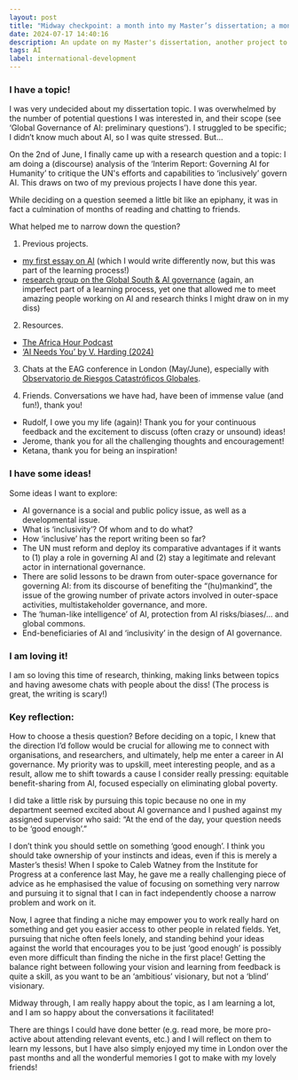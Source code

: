 ```yaml
---
layout: post
title: "Midway checkpoint: a month into my Master’s dissertation; a month to go."
date: 2024-07-17 14:40:16
description: An update on my Master's dissertation, another project to up-skill in global governance of AI.
tags: AI
label: international-development
---
```


### I have a topic!

I was very undecided about my dissertation topic. I was overwhelmed by the number of potential questions I was interested in, and their scope (see ‘Global Governance of AI: preliminary questions’). I struggled to be specific; I didn’t know much about AI, so I was quite stressed. But…

On the 2nd of June, I finally came up with a research question and a topic: I am doing a (discourse) analysis of the ‘Interim Report: Governing AI for Humanity’ to critique the UN's efforts and capabilities to ‘inclusively’ govern AI. This draws on two of my previous projects I have done this year.

While deciding on a question seemed a little bit like an epiphany, it was in fact a culmination of months of reading and chatting to friends.

What helped me to narrow down the question?

1. Previous projects.
- [my first essay on AI](https://joannawiaterek.github.io/blog/2024/New-Global-Governance-Window/) (which I would write differently now, but this was part of the learning process!)
- [research group on the Global South & AI governance](https://joannawiaterek.github.io/blog/2024/UN-AI-Feedback/) (again, an imperfect part of a learning process, yet one that allowed me to meet amazing people working on AI and research thinks I might draw on in my diss)

2. Resources.
- [The Africa Hour Podcast](https://afripoli.org/podcasts/)
- [‘AI Needs You’ by V. Harding (2024)](https://press.princeton.edu/books/hardcover/9780691244877/ai-needs-you)

3. Chats at the EAG conference in London (May/June), especially with [Observatorio de Riesgos Catastróficos Globales](https://www.orcg.info/).

4. Friends. Conversations we have had, have been of immense value (and fun!), thank you!
- Rudolf, I owe you my life (again)! Thank you for your continuous feedback and the excitement to discuss (often crazy or unsound) ideas!
- Jerome, thank you for all the challenging thoughts and encouragement!
- Ketana, thank you for being an inspiration!

### I have some ideas!

Some ideas I want to explore:

- AI governance is a social and public policy issue, as well as a developmental issue.
- What is ‘inclusivity’? Of whom and to do what?
- How ‘inclusive’ has the report writing been so far?
- The UN must reform and deploy its comparative advantages if it wants to (1) play a role in governing AI and (2) stay a legitimate and relevant actor in international governance.
- There are solid lessons to be drawn from outer-space governance for governing AI: from its discourse of benefiting the “(hu)mankind”, the issue of the growing number of private actors involved in outer-space activities, multistakeholder governance, and more.
- The ‘human-like intelligence’ of AI, protection from AI risks/biases/... and global commons.
- End-beneficiaries of AI and ‘inclusivity’ in the design of AI governance.

### I am loving it!

I am so loving this time of research, thinking, making links between topics and having awesome chats with people about the diss! (The process is great, the writing is scary!)

### Key reflection:

How to choose a thesis question? Before deciding on a topic, I knew that the direction I’d follow would be crucial for allowing me to connect with organisations, and researchers, and ultimately, help me enter a career in AI governance. My priority was to upskill, meet interesting people, and as a result, allow me to shift towards a cause I consider really pressing: equitable benefit-sharing from AI, focused especially on eliminating global poverty.

I did take a little risk by pursuing this topic because no one in my department seemed excited about AI governance and I pushed against my assigned supervisor who said: “At the end of the day, your question needs to be ‘good enough’.”

I don’t think you should settle on something ‘good enough’. I think you should take ownership of your instincts and ideas, even if this is merely a Master’s thesis! When I spoke to Caleb Watney from the Institute for Progress at a conference last May, he gave me a really challenging piece of advice as he emphasised the value of focusing on something very narrow and pursuing it to signal that I can in fact independently choose a narrow problem and work on it.

Now, I agree that finding a niche may empower you to work really hard on something and get you easier access to other people in related fields. Yet, pursuing that niche often feels lonely, and standing behind your ideas against the world that encourages you to be just ‘good enough’ is possibly even more difficult than finding the niche in the first place! Getting the balance right between following your vision and learning from feedback is quite a skill, as you want to be an ‘ambitious’ visionary, but not a ‘blind’ visionary.

Midway through, I am really happy about the topic, as I am learning a lot, and I am so happy about the conversations it facilitated!

There are things I could have done better (e.g. read more, be more pro-active about attending relevant events, etc.) and I will reflect on them to learn my lessons, but I have also simply enjoyed my time in London over the past months and all the wonderful memories I got to make with my lovely friends!
